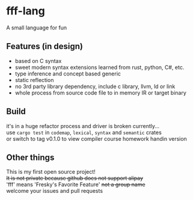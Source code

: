 # fff-lang

A small language for fun

## Features (in design)

  - based on C syntax
  - sweet modern syntax extensions learned from rust, python, C#, etc.
  - type inference and concept based generic
  - static reflection
  - no 3rd party library dependency, include c library, llvm, ld or link
  - whole process from source code file to in memory IR or target binary

## Build

  it's in a huge refactor process and driver is broken currently...  
  use `cargo test` in `codemap`, `lexical`, `syntax` and `semantic` crates  
  or switch to tag v0.1.0 to view compiler course homework handin version

## Other things

  This is my first open source project!  
  ~~It is not private because github does not support alipay~~  
  'fff' means 'Fresky's Favorite Feature' ~~not a group name~~  
  welcome your issues and pull requests
